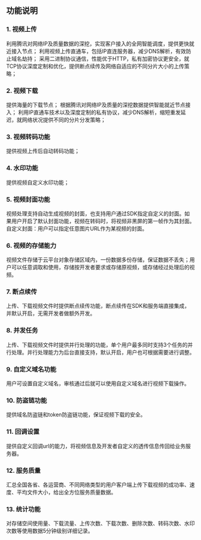 
## 功能说明
### 1. 视频上传
利用腾讯对网络IP及质量数据的深挖，实现客户接入的全网智能调度，提供更快就近接入节点；
利用视频上传直通车，包括IP直连服务器，减少DNS解析，有效防止域名劫持；
采用二进制协议通信，性能优于HTTP，私有加密协议更安全，就TCP协议深度定制和优化，提供断点续传及网络自适应的不同分片大小的上传策略；
### 2. 视频下载
提供海量的下载节点；
根据腾讯对网络IP及质量的深挖数据提供智能就近节点接入；
利用IP直通车技术以及深度定制的私有协议，减少DNS解析，缩短重发延迟，就网络状况提供不同的分片分发策略；
### 3. 视频转码功能
提供视频上传后自动转码功能；
### 4. 水印功能
提供视频自定义水印功能；
### 5. 视频封面功能
视频处理支持自动生成视频的封面，也支持用户通过SDK指定自定义的封面。如果用户开启了默认封面功能，视频在转码时，将视频非黑屏的第一帧作为其封面。自定义封面：用户可以指定任意图片URL作为某视频的封面。
### 6. 视频的存储能力
视频文件存储于云平台对象存储区域内，一份数据多份存储，保证数据不丢失；用户可以任意调取和使用，存储按开发者要求或存储原视频，或存储经过处理后的视频。
### 7. 断点续传
上传、下载视频文件时提供断点续传功能，断点续传在SDK和服务端直接集成，并默认开启，无需开发者做额外开发。
### 8. 并发任务
上传、下载视频文件时提供并行处理的功能，单个用户最多同时支持3个任务的并行处理。并行处理能力为后台直接支持，默认开启，用户也可根据需要进行调整。
### 9. 自定义域名功能
用户可设置自定义域名，审核通过后就可以使用自定义域名进行视频下载操作。
### 10. 防盗链功能
提供域名防盗链和token防盗链功能，保证视频下载的安全。
### 11. 回调设置
提供自定义回调url的能力，将视频信息及开发者自定义的透传信息传回给业务服务器。
### 12. 服务质量
汇总全国各省、各运营商、不同网络类型的用户客户端上传下载视频的成功率、速度、平均文件大小，给出全方位服务质量数据。
### 13. 统计功能
对存储空间使用量、下载流量、上传次数、下载次数、删除次数、转码次数、水印次数等使用数据5分钟级别详细记录。